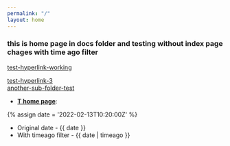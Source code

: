 ```yaml
---
permalink: "/"
layout: home
---
```


### this is home page in docs folder and testing without index page chages with time ago filter
[test-hyperlink-working](test.html)<br>

[test-hyperlink-3](test)<br>
[another-sub-folder-test](/testrepo/subdocs/subd.html)

- <b>[T home page](t#what-is-the-tardis)</b>:



{% assign date = '2022-02-13T10:20:00Z' %}

- Original date - {{ date }}
- With timeago filter - {{ date | timeago }}
